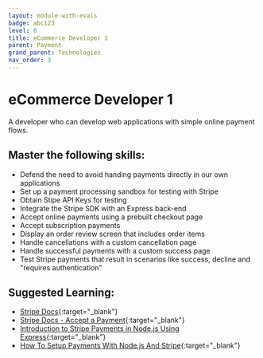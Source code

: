 ```yaml
---
layout: module-with-evals
badge: abc123
level: 0
title: eCommerce Developer 1
parent: Payment
grand_parent: Technologies
nav_order: 3
---
```

# eCommerce Developer 1

A developer who can develop web applications with simple online payment flows.

## Master the following skills:

- Defend the need to avoid handing payments directly in our own applications
- Set up a payment processing sandbox for testing with Stripe
- Obtain Stipe API Keys for testing
- Integrate the Stripe SDK with an Express back-end
- Accept online payments using a prebuilt checkout page
- Accept subscription payments
- Display an order review screen that includes order items
- Handle cancellations with a custom cancellation page
- Handle successful payments with a custom success page
- Test Stripe payments that result in scenarios like success, decline and "requires authentication"

## Suggested Learning:

- [Stripe Docs](https://stripe.com/docs){:target="\_blank"}
- [Stripe Docs - Accept a Payment](https://stripe.com/docs/checkout/integration-builder){:target="\_blank"}
- [Introduction to Stripe Payments in Node.js Using Express](https://www.digitalocean.com/community/tutorials/nodejs-intro-stripe-payments){:target="\_blank"}
- [How To Setup Payments With Node.js And Stripe](https://www.youtube.com/watch?v=mI_-1tbIXQI){:target="\_blank"}

